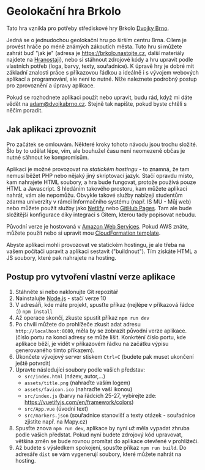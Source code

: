# Geolokační hra Brkolo

Tato hra vznikla pro potřeby střediskové hry Brkolo [Dvojky Brno](http://http://www.dvojkabrno.cz/).

Jedná se o jednudochou geolokační hru po širším centru Brna. Cílem je provést hráče po méně známých zákoutích města. Tuto hru si můžete zahrát buď "jak je" (adresa je <https://brkolo.nastojte.cz>, další materiály najdete na [Hranostaji](https://www.hranostaj.cz/hra4306)), nebo si stáhnout zdrojové kódy a hru upravit podle vlastních potřeb (loga, barvy, texty, souřadnice). K úpravě hry je dobré mít základní znalosti práce s příkazovou řádkou a  ideálně i s vývojem webových aplikací a programování, ale není to nutné. Níže naleznete podrobný postup pro zprovoznění a úpravy aplikace.

Pokud se rozhodnete aplikaci použít nebo upravit, budu rád, když mi dáte vědět na <adam@dvojkabrno.cz>. Stejně tak napište, pokud byste chtěli s něčím poradit.

## Jak aplikaci zprovoznit

Pro začátek se omlouvám. Některé kroky tohoto návodu jsou trochu složité. Šlo by to udělat lépe, vím, ale bouhužel času není neomezeně  občas je nutné sáhnout ke kompromisům.

Aplikaci je možné provozovat na *statickém hostingu* - to znamná, že tam nemusí běžet PHP nebo nějaký jiný skriptovací jazyk. Stačí opravdu místo, kam nahrajete HTML soubory, a hra bude fungovat, protože používá pouze HTML a Javascript. S hledáním takového prostoru, kam můžete aplikaci nahrát, vám ale nepomůžu. Obvykle takové služby nabízejí studentům zdarma univerzity v rámci Informačního systému (např. IS MU - Můj web) nebo můžete použít služby jako [Netlify](https://www.netlify.com/) nebo [GitHub Pages](https://pages.github.com/). Tam ale bude složitější konfigurace díky integraci s Gitem, kterou tady popisovat nebudu.

Původní verze je hostovaná v [Amazon Web Services](https://aws.amazon.com/). Pokud AWS znáte, můžete použít nebo si upravit mou [CloudFormation template](https://github.com/oookoook/cloud-formation-templates/tree/master/nastojte-frontend).

Abyste aplikaci mohli provozovat ve statickém hostingu, je ale třeba na vašem počítači upravit a aplikaci sestavit ("buildnout"). Tím získáte HTML a JS soubory, které pak nahrajete na hosting.

## Postup pro vytvoření vlastní verze aplikace

1. Stáhněte si nebo naklonujte Git repozitář
1. Nainstalujte [Node.js](https://nodejs.org/) - stačí verze 10
1. V adresáři, kde máte projekt, spusťte příkaz (nejlépe v příkazová řádce :)) `npm install`
1. Až operace skončí, zkuste spustit příkaz `npm run dev`
1. Po chvíli můžete do prohlížeče zkusit adat adresu `http://localhost:8080`, měla by se zobrazit původní verze aplikace. (číslo portu na konci adresy se může lišit. Konkrténí číslo portu, kde aplikace běží, je vidět v příkazovém řádku na začátku výpisu generovaného tímto příkazem).
1. Ukončete vývojový server stiskem `Ctrl+C` (budete pak muset ukončení ještě potvrdit)
1. Upravte následující soubory podle vašich představ:
   * `src/index.html` (název, autor,...)
   * `assets/title.png` (nahraďte vaším logem)
   * `assets/favicon.ico` (nahraďte vaší ikonou)
   * `src/index.js` (barvy na řádcích 25-27, vybírejte zde: <https://vuetifyjs.com/en/framework/colors>)
   * `src/App.vue` (úvodní text)
   * `src/markers.json` (souřadnice stanovišť a texty otázek - souřadnice zjistíte např. na Mapy.cz)
1. Spusťte znova `npm run dev`, aplikace by nyní už měla vypadat zhruba podle vašich předstat. Pokud nyní budete zdrojový kód upravovat, většina změn se bude rovnou promítat do aplikace otevřené v prohlížeči.
1. Až budete s výsledkem spokojení, spusťte příkaz `npm run build`. Do adresáře `dist` se vám vygenerují soubory, které můžete nahrát na hosting.